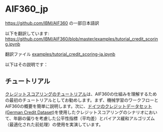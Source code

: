 # AIF360_jp
https://github.com/IBM/AIF360 の一部日本語訳

以下を翻訳しています:
https://github.com/IBM/AIF360/blob/master/examples/tutorial_credit_scoring.ipynb

翻訳ファイル [examples/tutorial_credit_scoring-ja.ipynb](examples/tutorial_credit_scoring-ja.ipynb)

以下はその説明です：
## チュートリアル
 [クレジットスコアリングのチュートリアル](examples/tutorial_credit_scoring-ja.ipynb)は、AIF360の仕組みを理解するための最初のチュートリアルとしてお勧めします。まず、機械学習のワークフローとAIF360の概要を簡単に説明します。次に、[ドイツのクレジットデータセット(German Credit Dataset)](https://archive.ics.uci.edu/ml/datasets/Statlog+%28German+Credit+Data%29)を使用したクレジットスコアリングのシナリオにおいて、年齢の偏りを考慮した公平性指標（平均差）とバイアス緩和アルゴリズム（最適化された前処理）の使用を実演しています。